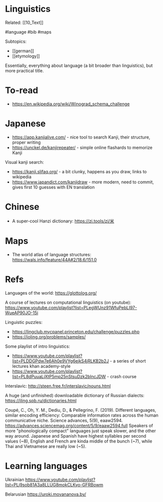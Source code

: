 # Linguistics

Related: [[10_Text]]

#language #bib #maps


Subtopics:
* [[german]]
* [[etymology]]

Essentially, everything about language (a bit broader than linguistics), but  more practical title.

# To-read

* https://en.wikipedia.org/wiki/Winograd_schema_challenge

# Japanese

* https://app.kanjialive.com/ - nice tool to search Kanji, their structure, proper writing
* https://unckel.de/kanjirepeater/ - simple online flashards to memorize Kanji

Visual kanji search:
* https://kanji.sljfaq.org/ - a bit clunky, happens as you draw, links to wikipedia
* https://www.japandict.com/kanjidraw - more modern, need to commit, gives first 10 guesses with EN translation

# Chinese

* A super-cool Hanzi dictionary: https://zi.tools/zi/米

# Maps

* The world atlas of language structures: https://wals.info/feature/44A#2/18.6/151.0

# Refs

Languages of the world: https://glottolog.org/

A course of lectures on computational linguistics (on youtube):
https://www.youtube.com/playlist?list=PLegWUnz91WfuPebLI97-WueAP90JO-15i

Linguistic puzzles:
* https://lingclub.mycpanel.princeton.edu/challenge/puzzles.php
* https://ioling.org/problems/samples/ 

Some playlist of intro linguistics:
* https://www.youtube.com/playlist?list=PLDDGPdw7e6Ah0e9VYg6ejkS4jRLKB2b2J - a series of short lectures khan academy-style
* https://www.youtube.com/playlist?list=PL8dPuuaLjXtP5mp25nStsuDzk2blncJDW - crash course

Interslavic: http://steen.free.fr/interslavic/nouns.html

A huge (and unfinished) downloadable dictionary of Russian dialects:
https://iling.spb.ru/dictionaries.html

Coupé, C., Oh, Y. M., Dediu, D., & Pellegrino, F. (2019). Different languages, similar encoding efficiency: Comparable information rates across the human communicative niche. Science advances, 5(9), eaaw2594.
https://advances.sciencemag.org/content/5/9/eaaw2594.full
Speakers of more "phonologically compact" languages just speak slower, and the other way around. Japanese and Spanish have highest syllables per second values (~8), English and French are kinda middle of the bunch (~7), while Thai and Vietnamese are really low (~5).

# Learning languages

Ukrainian
https://www.youtube.com/playlist?list=PLj9sob81A3a8LLUG8mokCLKyo-GFRBowm

Belarusian
https://uroki.movananova.by/